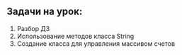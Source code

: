## Задачи на урок:

1. Разбор ДЗ
2. Использование методов класса String 
3. Создание класса для управления массивом счетов
